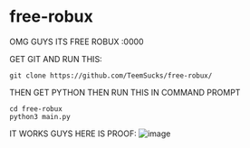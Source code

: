 # free-robux
OMG GUYS ITS FREE ROBUX :0000

GET GIT AND RUN THIS:
```
git clone https://github.com/TeemSucks/free-robux/
```
THEN GET PYTHON THEN RUN THIS IN COMMAND PROMPT
```
cd free-robux
python3 main.py
```

IT WORKS GUYS HERE IS PROOF:
![image](https://media.discordapp.net/attachments/1143912322335789106/1164672273492492309/6759ADE5-4464-4ED7-A37C-8010313934DC.jpg?ex=65441094&is=65319b94&hm=314ba6fc3f25f73764f8f01d0c357a0ec322a679ed9a70709fd517ee753c366f&=&width=1234&height=924)
